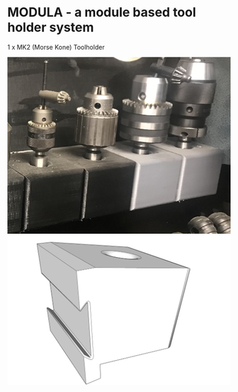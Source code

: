 # MODULA - a module based tool holder system

1 x MK2 (Morse Kone) Toolholder

![Modula](module.1x.mk2.toolholder.photo.jpg)
![Modula](module.1x.mk2.toolholder.jpg)
